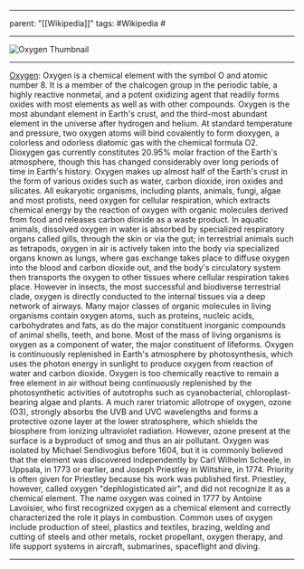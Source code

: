 
---
parent: "[[Wikipedia]]"
tags:
	#Wikipedia
	#
	
---

![Oxygen Thumbnail](https://upload.wikimedia.org/wikipedia/commons/4/45/Oxygen_discharge_tube.jpg)

---

[Oxygen](https://en.wikipedia.org/wiki/Oxygen): Oxygen is a chemical element with the symbol O and atomic number 8. It is a member of the chalcogen group in the periodic table, a highly reactive nonmetal, and a potent oxidizing agent that readily forms oxides with most elements as well as with other compounds. Oxygen is the most abundant element in Earth's crust, and the third-most abundant element in the universe after hydrogen and helium.
At standard temperature and pressure, two oxygen atoms will bind covalently to form dioxygen, a colorless and odorless diatomic gas with the chemical formula O2. Dioxygen gas currently constitutes 20.95% molar fraction of the Earth's atmosphere, though this has changed considerably over long periods of time in Earth's history. Oxygen makes up almost half of the Earth's crust in the form of various oxides such as water, carbon dioxide, iron oxides and silicates.
All eukaryotic organisms, including plants, animals, fungi, algae and most protists, need oxygen for cellular respiration, which extracts chemical energy by the reaction of oxygen with organic molecules derived from food and releases carbon dioxide as a waste product. In aquatic animals, dissolved oxygen in water is absorbed by specialized respiratory organs called gills, through the skin or via the gut; in terrestrial animals such as tetrapods, oxygen in air is actively taken into the body via specialized organs known as lungs, where gas exchange takes place to diffuse oxygen into the blood and carbon dioxide out, and the body's circulatory system then transports the oxygen to other tissues where cellular respiration takes place. However in insects, the most successful and biodiverse terrestrial clade, oxygen is directly conducted to the internal tissues via a deep network of airways.
Many major classes of organic molecules in living organisms contain oxygen atoms, such as proteins, nucleic acids, carbohydrates and fats, as do the major constituent inorganic compounds of animal shells, teeth, and bone. Most of the mass of living organisms is oxygen as a component of water, the major constituent of lifeforms. Oxygen is continuously replenished in Earth's atmosphere by photosynthesis, which uses the photon energy in sunlight to produce oxygen from reaction of water and carbon dioxide. Oxygen is too chemically reactive to remain a free element in air without being continuously replenished by the photosynthetic activities of autotrophs such as cyanobacterial, chloroplast-bearing algae and plants. A much rarer triatomic allotrope of oxygen, ozone (O3), strongly absorbs the UVB and UVC wavelengths and forms a protective ozone layer at the lower stratosphere, which shields the biosphere from ionizing ultraviolet radiation. However, ozone present at the surface is a byproduct of smog and thus an air pollutant.
Oxygen was isolated by Michael Sendivogius before 1604, but it is commonly believed that the element was discovered independently by Carl Wilhelm Scheele, in Uppsala, in 1773 or earlier, and Joseph Priestley in Wiltshire, in 1774. Priority is often given for Priestley because his work was published first. Priestley, however, called oxygen "dephlogisticated air", and did not recognize it as a chemical element. The name oxygen was coined in 1777 by Antoine Lavoisier, who first recognized oxygen as a chemical element and correctly characterized the role it plays in combustion.
Common uses of oxygen include production of steel, plastics and textiles, brazing, welding and cutting of steels and other metals, rocket propellant, oxygen therapy, and life support systems in aircraft, submarines, spaceflight and diving.

---


